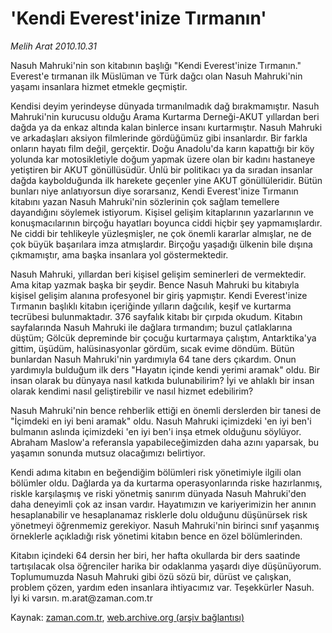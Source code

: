 # 'Kendi Everest'inize Tırmanın'

*Melih Arat 2010.10.31*

<td class="columnist-detail">
<p>Nasuh Mahruki'nin son kitabının başlığı "Kendi Everest'inize Tırmanın." Everest'e tırmanan ilk Müslüman ve Türk dağcı olan Nasuh Mahruki'nin yaşamı insanlara hizmet etmekle geçmiştir.</p>
<p><p>Kendisi deyim yerindeyse dünyada tırmanılmadık dağ bırakmamıştır. Nasuh Mahruki'nin kurucusu olduğu Arama Kurtarma Derneği-AKUT yıllardan beri dağda ya da enkaz altında kalan binlerce insanı kurtarmıştır. Nasuh Mahruki ve arkadaşları aksiyon filmlerinde gördüğümüz gibi insanlardır. Bir farkla onların hayatı film değil, gerçektir. Doğu Anadolu'da karın kapattığı bir köy yolunda kar motosikletiyle doğum yapmak üzere olan bir kadını hastaneye yetiştiren bir AKUT gönüllüsüdür. Ünlü bir politikacı ya da sıradan insanlar dağda kaybolduğunda ilk harekete geçenler yine AKUT gönüllüleridir. Bütün bunları niye anlatıyorsun diye sorarsanız, Kendi Everest'inize Tırmanın kitabını yazan Nasuh Mahruki'nin sözlerinin çok sağlam temellere dayandığını söylemek istiyorum. Kişisel gelişim kitaplarının yazarlarının ve konuşmacılarının birçoğu hayatları boyunca ciddi hiçbir şey yapmamışlardır. Ne ciddi bir tehlikeyle yüzleşmişler, ne çok önemli kararlar almışlar, ne de çok büyük başarılara imza atmışlardır. Birçoğu yaşadığı ülkenin bile dışına çıkmamıştır, ama başka insanlara yol göstermektedir.
<p> Nasuh Mahruki, yıllardan beri kişisel gelişim seminerleri de vermektedir. Ama kitap yazmak başka bir şeydir. Bence Nasuh Mahruki bu kitabıyla kişisel gelişim alanına profesyonel bir giriş yapmıştır. Kendi Everest'inize Tırmanın başlıklı kitabın içeriğinde yılların dağcılık, keşif ve kurtarma tecrübesi bulunmaktadır. 376 sayfalık kitabı bir çırpıda okudum. Kitabın sayfalarında Nasuh Mahruki ile dağlara tırmandım; buzul çatlaklarına düştüm; Gölcük depreminde bir çocuğu kurtarmaya çalıştım, Antarktika'ya gittim, üşüdüm, halüsinasyonlar gördüm, sıcak evime döndüm. Bütün bunlardan Nasuh Mahruki'nin yardımıyla 64 tane ders çıkardım. Onun yardımıyla bulduğum ilk ders "Hayatın içinde kendi yerimi aramak" oldu. Bir insan olarak bu dünyaya nasıl katkıda bulunabilirim? İyi ve ahlaklı bir insan olarak kendimi nasıl geliştirebilir ve nasıl hizmet edebilirim?
<p> Nasuh Mahruki'nin bence rehberlik ettiği en önemli derslerden bir tanesi de "İçimdeki en iyi beni aramak" oldu. Nasuh Mahruki içimizdeki 'en iyi ben'i bulmanın aslında içimizdeki 'en iyi ben'i inşa etmek olduğunu söylüyor. Abraham Maslow'a referansla yapabileceğimizden daha azını yaparsak, bu yaşamın sonunda mutsuz olacağımızı belirtiyor.
<p> Kendi adıma kitabın en beğendiğim bölümleri risk yönetimiyle ilgili olan bölümler oldu. Dağlarda ya da kurtarma operasyonlarında riske hazırlanmış, riskle karşılaşmış ve riski yönetmiş sanırım dünyada Nasuh Mahruki'den daha deneyimli çok az insan vardır. Hayatımızın ve kariyerimizin her anının hesaplanabilir ve hesaplanamaz risklerle dolu olduğunu düşünürsek risk yönetmeyi öğrenmemiz gerekiyor. Nasuh Mahruki'nin birinci sınıf yaşanmış örneklerle açıkladığı risk yönetimi kitabın bence en özel bölümlerinden.
<p> Kitabın içindeki 64 dersin her biri, her hafta okullarda bir ders saatinde tartışılacak olsa öğrenciler harika bir odaklanma yaşardı diye düşünüyorum. Toplumumuzda Nasuh Mahruki gibi özü sözü bir, dürüst ve çalışkan, problem çözen, yardım eden insanlara ihtiyacımız var. Teşekkürler Nasuh. İyi ki varsın. m.arat@zaman.com.tr</p>
<a href="http://web.archive.org/web/20101209175729/mailto:m.arat@zaman.com.tr">
</a></p></p></p></p></p></td>

Kaynak: [zaman.com.tr](http://zaman.com.tr/yazar.do?yazino=1047032), [web.archive.org (arşiv bağlantısı)](http://web.archive.org/web/20101209175729/http://www.zaman.com.tr:80/yazar.do?yazino=1047032)
